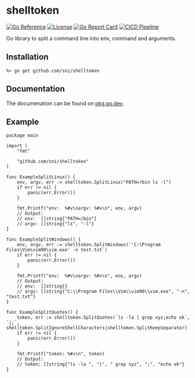# shelltoken

[![Go Reference](https://pkg.go.dev/badge/github.com/sni/shelltoken.svg)](https://pkg.go.dev/github.com/sni/shelltoken)
[![License](https://img.shields.io/github/license/sni/shelltoken)](https://github.com/sni/shelltoken/blob/main/LICENSE)
[![Go Report Card](https://goreportcard.com/badge/github.com/sni/shelltoken)](https://goreportcard.com/report/github.com/sni/shelltoken)
[![CICD Pipeline](https://github.com/sni/shelltoken/actions/workflows/citest.yml/badge.svg)](https://github.com/sni/shelltoken/actions/workflows/citest.yml)

Go library to split a command line into env, command and arguments.

## Installation

    %> go get github.com/sni/shelltoken

## Documentation

The documenation can be found on [pkg.go.dev](https://pkg.go.dev/github.com/sni/shelltoken).

## Example

```golang
package main

import (
	"fmt"

	"github.com/sni/shelltoken"
)

func ExampleSplitLinux() {
	env, argv, err := shelltoken.SplitLinux("PATH=/bin ls -l")
	if err != nil {
		panic(err.Error())
	}

	fmt.Printf("env:  %#v\nargv: %#v\n", env, argv)
	// Output:
	// env:  []string{"PATH=/bin"}
	// argv: []string{"ls", "-l"}
}

func ExampleSplitWindows() {
	env, argv, err := shelltoken.SplitWindows(`'C:\Program Files\Vim\vim90\vim.exe' -n test.txt`)
	if err != nil {
		panic(err.Error())
	}

	fmt.Printf("env:  %#v\nargv: %#v\n", env, argv)
	// Output:
	// env:  []string{}
	// argv: []string{"C:\\Program Files\\Vim\\vim90\\vim.exe", "-n", "test.txt"}
}

func ExampleSplitQuotes() {
	token, err := shelltoken.SplitQuotes(`ls -la | grep xyz;echo ok`, `|;`, shelltoken.SplitIgnoreShellCharacters|shelltoken.SplitKeepSeparator)
	if err != nil {
		panic(err.Error())
	}

	fmt.Printf("token: %#v\n", token)
	// Output:
	// token: []string{"ls -la ", "|", " grep xyz", ";", "echo ok"}
}
```
